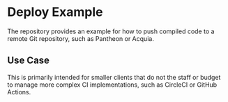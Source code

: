 # Deploy Example

The repository provides an example for how to push compiled code to a remote
Git repository, such as Pantheon or Acquia.

## Use Case

This is primarily intended for smaller clients that do not the staff or budget
to manage more complex CI implementations, such as CircleCI or GitHub Actions.
